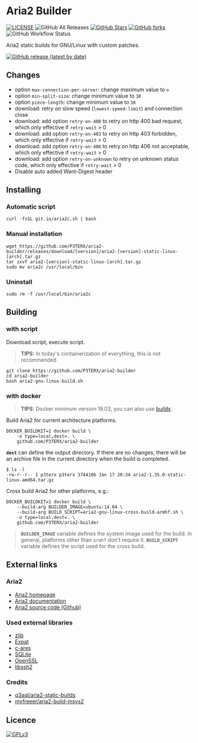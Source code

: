 # Aria2 Builder

[![LICENSE](https://img.shields.io/github/license/P3TERX/aria2-builder?style=flat-square)](https://github.com/P3TERX/aria2-builder/blob/master/LICENSE)
![GitHub All Releases](https://img.shields.io/github/downloads/P3TERX/aria2-builder/total?label=Downlaods&style=flat-square&color=red)
[![GitHub Stars](https://img.shields.io/github/stars/P3TERX/aria2-builder.svg?style=flat-square&label=Stars&logo=github)](https://github.com/P3TERX/aria2-builder/stargazers)
[![GitHub forks](https://img.shields.io/github/forks/P3TERX/aria2-builder.svg?style=flat-square&label=Forks&logo=github)](https://github.com/P3TERX/aria2-builder/fork)
![GitHub Workflow Status](https://img.shields.io/github/workflow/status/P3TERX/aria2-builder/Aria2%20Builder?label=Actions&logo=github&style=flat-square)

Aria2 static builds for GNU/Linux with custom patches.

[![GitHub release (latest by date)](https://img.shields.io/github/v/release/P3TERX/aria2-builder?style=for-the-badge)](https://github.com/P3TERX/aria2-builder/releases/latest)

## Changes

* option `max-connection-per-server`: change maximum value to `∞`
* option `min-split-size`: change minimum value to `1K`
* option `piece-length`: change minimum value to `1K`
* download: retry on slow speed (`lowest-speed-limit`) and connection close
* download: add option `retry-on-400` to retry on http 400 bad request, which only effective if `retry-wait` > 0
* download: add option `retry-on-403` to retry on http 403 forbidden, which only effective if `retry-wait` > 0
* download: add option `retry-on-406` to retry on http 406 not acceptable, which only effective if `retry-wait` > 0
* download: add option `retry-on-unknown` to retry on unknown status code, which only effective if `retry-wait` > 0
* Disable auto added Want-Digest header

## Installing

### Automatic script
```shell
curl -fsSL git.io/aria2c.sh | bash
```

### Manual installation
```shell
wget https://github.com/P3TERX/aria2-builder/releases/download/[version]/aria2-[version]-static-linux-[arch].tar.gz
tar zxvf aria2-[version]-static-linux-[arch].tar.gz
sudo mv aria2c /usr/local/bin
```

### Uninstall
```shell
sudo rm -f /usr/local/bin/aria2c
```

## Building

### with script

Download script, execute script.
> **TIPS:** In today's containerization of everything, this is not recommended.
```shell
git clone https://github.com/P3TERX/aria2-builder
cd aria2-builder
bash aria2-gnu-linux-build.sh
```

### with docker

> **TIPS:** Docker minimum version 19.03, you can also use [buildx](https://github.com/docker/buildx).

Build Aria2 for current architecture platforms.
```shell
DOCKER_BUILDKIT=1 docker build \
    -o type=local,dest=. \
    github.com/P3TERX/aria2-builder
```

**`dest`** can define the output directory. If there are no changes, there will be an archive file in the current directory when the build is completed.
```
$ ls -l 
-rw-r--r-- 1 p3terx p3terx 3744106 Jan 17 20:24 aria2-1.35.0-static-linux-amd64.tar.gz
```

Cross build Aria2 for other platforms, e.g.:
```
DOCKER_BUILDKIT=1 docker build \
    --build-arg BUILDER_IMAGE=ubuntu:14.04 \
    --build-arg BUILD_SCRIPT=aria2-gnu-linux-cross-build-armhf.sh \
    -o type=local,dest=. \
    github.com/P3TERX/aria2-builder
```
> **`BUILDER_IMAGE`** variable defines the system image used for the build. In general, platforms other than `armhf` don't require it.
> **`BUILD_SCRIPT`** variable defines the script used for the cross build.

## External links

### Aria2

* [Aria2 homepage](https://aria2.github.io/)
* [Aria2 documentation](https://aria2.github.io/manual/en/html/)
* [Aria2 source code (Github)](https://github.com/aria2/aria2)

### Used external libraries

* [zlib](http://www.zlib.net/)
* [Expat](https://libexpat.github.io/)
* [c-ares](http://c-ares.haxx.se/)
* [SQLite](http://www.sqlite.org/)
* [OpenSSL](http://www.openssl.org/)
* [libssh2](http://www.libssh2.org/)

### Credits

* [q3aql/aria2-static-builds](https://github.com/q3aql/aria2-static-builds)
* [myfreeer/aria2-build-msys2](https://github.com/myfreeer/aria2-build-msys2)

## Licence

[![GPLv3](https://www.gnu.org/graphics/gplv3-127x51.png)](https://github.com/P3TERX/aria2-builder/blob/master/LICENSE)
